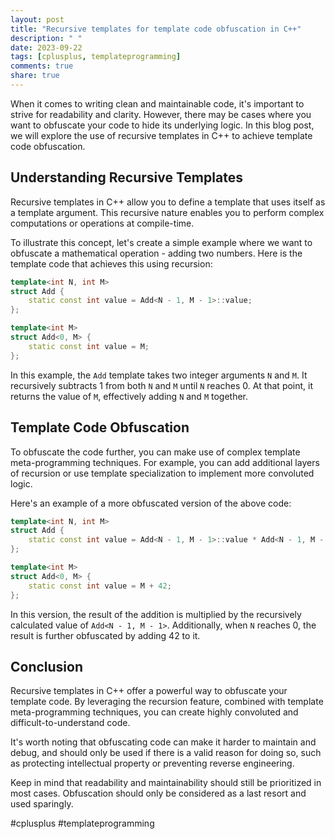 ```yaml
---
layout: post
title: "Recursive templates for template code obfuscation in C++"
description: " "
date: 2023-09-22
tags: [cplusplus, templateprogramming]
comments: true
share: true
---
```


When it comes to writing clean and maintainable code, it's important to strive for readability and clarity. However, there may be cases where you want to obfuscate your code to hide its underlying logic. In this blog post, we will explore the use of recursive templates in C++ to achieve template code obfuscation.

## Understanding Recursive Templates

Recursive templates in C++ allow you to define a template that uses itself as a template argument. This recursive nature enables you to perform complex computations or operations at compile-time.

To illustrate this concept, let's create a simple example where we want to obfuscate a mathematical operation - adding two numbers. Here is the template code that achieves this using recursion:

```cpp
template<int N, int M>
struct Add {
    static const int value = Add<N - 1, M - 1>::value;
};

template<int M>
struct Add<0, M> {
    static const int value = M;
};
```

In this example, the `Add` template takes two integer arguments `N` and `M`. It recursively subtracts 1 from both `N` and `M` until `N` reaches 0. At that point, it returns the value of `M`, effectively adding `N` and `M` together.

## Template Code Obfuscation

To obfuscate the code further, you can make use of complex template meta-programming techniques. For example, you can add additional layers of recursion or use template specialization to implement more convoluted logic.

Here's an example of a more obfuscated version of the above code:

```cpp
template<int N, int M>
struct Add {
    static const int value = Add<N - 1, M - 1>::value * Add<N - 1, M - 1>::value;
};

template<int M>
struct Add<0, M> {
    static const int value = M + 42;
};
```

In this version, the result of the addition is multiplied by the recursively calculated value of `Add<N - 1, M - 1>`. Additionally, when `N` reaches 0, the result is further obfuscated by adding 42 to it.

## Conclusion

Recursive templates in C++ offer a powerful way to obfuscate your template code. By leveraging the recursion feature, combined with template meta-programming techniques, you can create highly convoluted and difficult-to-understand code.

It's worth noting that obfuscating code can make it harder to maintain and debug, and should only be used if there is a valid reason for doing so, such as protecting intellectual property or preventing reverse engineering.

Keep in mind that readability and maintainability should still be prioritized in most cases. Obfuscation should only be considered as a last resort and used sparingly.

#cplusplus #templateprogramming